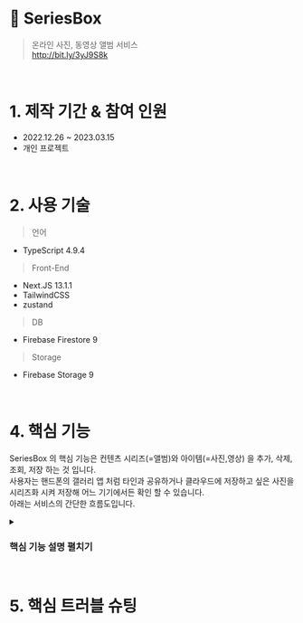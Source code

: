 # 📌 SeriesBox

> 온라인 사진, 동영상 앨범 서비스 </br>
> http://bit.ly/3yJ9S8k

</br>

# 1. 제작 기간 & 참여 인원
- 2022.12.26 ~ 2023.03.15 </br>
- 개인 프로젝트

</br>

# 2. 사용 기술
> 언어 </br>
- TypeScript 4.9.4

> Front-End </br>
- Next.JS 13.1.1 
- TailwindCSS
- zustand

> DB
- Firebase Firestore 9

> Storage
- Firebase Storage 9

</br>

# 4. 핵심 기능
SeriesBox 의 핵심 기능은 컨텐츠 시리즈(=앨범)와 아이템(=사진,영상) 을 추가, 삭제, 조회, 저장 하는 것 입니다. </br>
사용자는 핸드폰의 갤러리 앱 처럼 타인과 공유하거나 클라우드에 저장하고 싶은 사진을 시리즈화 시켜 저장해 어느 기기에서든 확인 할 수 있습니다.</br>
아래는 서비스의 간단한 흐름도입니다.

<details>
  <summary><h3>핵심 기능 설명 펼치기</h3></summary>
  <div>
    <div>
      <img src="https://user-images.githubusercontent.com/74127841/225640029-f732b82a-08f5-4087-8bd7-d9ad1e1e38e6.png" />
    </div>
  </div>
  <ul>
    <li>
      <h3>Firebase 의 Firestore, Storage 를 사용해 데이터를 저장, 관리 합니다</h3></br>
      - Firestore 에서 onSnapshot 을 사용해 게스트 계정과 게스트가 아닌 계정을 분류해 실시간으로 데이터를 받아옵니다.
        <a href="https://github.com/Strongorange/SeriesBox/blob/05b2dfdaa922ea8ca40fac49bc182cb2d2b2cfd6/pages/_app.tsx#L26-L51">📌 코드확인
        </a>
        </br>
      - 새로운 시리즈를 만들기 위해 시리즈 이름, 썸네일, 미디어(사진, 영상)을 업로드합니다. 
        <a href="https://github.com/Strongorange/SeriesBox/blob/05b2dfdaa922ea8ca40fac49bc182cb2d2b2cfd6/components/modals/AddSeriesModal.tsx#L98-L205">📌          코드확인
        </a>
        </br>
      - 만들어진 시리즈에 미디어를 업로드 합니다.
         <a href="https://github.com/Strongorange/SeriesBox/blob/05b2dfdaa922ea8ca40fac49bc182cb2d2b2cfd6/components/modals/PushToSeriesModal.tsx#L69-L115">📌 코드확인
        </a>
        </br>
      - Next 서버 사이드 함수를 사용해 페이지 렌더링 전 fileType:image | video 을 알아내어 에러없이 화면을 출력합니다
         <a href="https://github.com/Strongorange/SeriesBox/blob/05b2dfdaa922ea8ca40fac49bc182cb2d2b2cfd6/pages/serieses/%5Bsid%5D/%5Bdetail%5D.tsx#L21-L35">📌 타입확인
        </a>
        <a href="https://github.com/Strongorange/SeriesBox/blob/05b2dfdaa922ea8ca40fac49bc182cb2d2b2cfd6/pages/serieses/%5Bsid%5D/%5Bdetail%5D.tsx#L195-L212">📌 화면 렌더링
        </a>
        </br>
      - 새로고침 이후에도 오류없는 화면을 만들어냅니다
         <a href="https://github.com/Strongorange/SeriesBox/blob/05b2dfdaa922ea8ca40fac49bc182cb2d2b2cfd6/pages/serieses/%5Bsid%5D/%5Bdetail%5D.tsx#L85-L96">📌 serverSide 함수 이용
        </a>
        <a href="https://github.com/Strongorange/SeriesBox/blob/05b2dfdaa922ea8ca40fac49bc182cb2d2b2cfd6/pages/serieses/%5Bsid%5D/index.tsx#L96-L120">📌 localstorage 이용
        </a>
        </br>
    </li>
  </ul>
</details>
</br>


# 5. 핵심 트러블 슈팅
